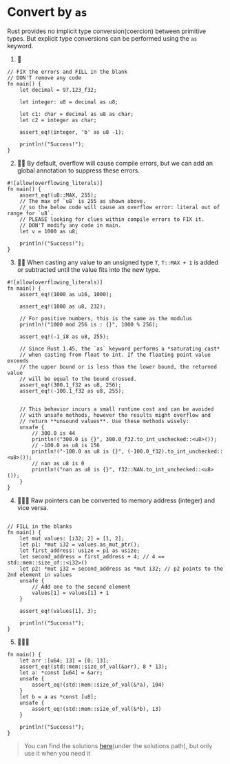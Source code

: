 # Convert by `as`
Rust provides no implicit type conversion(coercion) between primitive types. But explicit type conversions can be performed using the `as` keyword.

1. 🌟
```rust,editable
// FIX the errors and FILL in the blank
// DON'T remove any code
fn main() {
    let decimal = 97.123_f32;

    let integer: u8 = decimal as u8;

    let c1: char = decimal as u8 as char;
    let c2 = integer as char;

    assert_eq!(integer, 'b' as u8 -1);

    println!("Success!");
}
```

2. 🌟🌟 By default, overflow will cause compile errors, but we can add an global annotation to suppress these errors.
```rust,editable
#![allow(overflowing_literals)]
fn main() {
    assert_eq!(u8::MAX, 255);
    // The max of `u8` is 255 as shown above.
    // so the below code will cause an overflow error: literal out of range for `u8`.
    // PLEASE looking for clues within compile errors to FIX it.
    // DON'T modify any code in main.
    let v = 1000 as u8;

    println!("Success!");
}
```

3. 🌟🌟  When casting any value to an unsigned type `T`, `T::MAX + 1` is added or subtracted until the value fits into the new type.
```rust,editable
#![allow(overflowing_literals)]
fn main() {
    assert_eq!(1000 as u16, 1000);

    assert_eq!(1000 as u8, 232);

    // For positive numbers, this is the same as the modulus
    println!("1000 mod 256 is : {}", 1000 % 256);

    assert_eq!(-1_i8 as u8, 255);
    
    // Since Rust 1.45, the `as` keyword performs a *saturating cast* 
    // when casting from float to int. If the floating point value exceeds 
    // the upper bound or is less than the lower bound, the returned value 
    // will be equal to the bound crossed.
    assert_eq!(300.1_f32 as u8, 256);
    assert_eq!(-100.1_f32 as u8, 255);
    

    // This behavior incurs a small runtime cost and can be avoided 
    // with unsafe methods, however the results might overflow and 
    // return **unsound values**. Use these methods wisely:
    unsafe {
        // 300.0 is 44
        println!("300.0 is {}", 300.0_f32.to_int_unchecked::<u8>());
        // -100.0 as u8 is 156
        println!("-100.0 as u8 is {}", (-100.0_f32).to_int_unchecked::<u8>());
        // nan as u8 is 0
        println!("nan as u8 is {}", f32::NAN.to_int_unchecked::<u8>());
    }
}
```

4. 🌟🌟🌟 Raw pointers can be converted to memory address (integer) and vice versa.
```rust,editable

// FILL in the blanks
fn main() {
    let mut values: [i32; 2] = [1, 2];
    let p1: *mut i32 = values.as_mut_ptr();
    let first_address: usize = p1 as usize; 
    let second_address = first_address + 4; // 4 == std::mem::size_of::<i32>()
    let p2: *mut i32 = second_address as *mut i32; // p2 points to the 2nd element in values
    unsafe {
        // Add one to the second element
        values[1] = values[1] + 1
    }
    
    assert_eq!(values[1], 3);

    println!("Success!");
}
```


5. 🌟🌟🌟 
```rust,editable
fn main() {
    let arr :[u64; 13] = [0; 13];
    assert_eq!(std::mem::size_of_val(&arr), 8 * 13);
    let a: *const [u64] = &arr;
    unsafe {
        assert_eq!(std::mem::size_of_val(&*a), 104)
    }
    let b = a as *const [u8];
    unsafe {
        assert_eq!(std::mem::size_of_val(&*b), 13)
    }

    println!("Success!");
}
```

> You can find the solutions [here](https://github.com/sunface/rust-by-practice/blob/master/solutions/type-conversions/as.md)(under the solutions path), but only use it when you need it